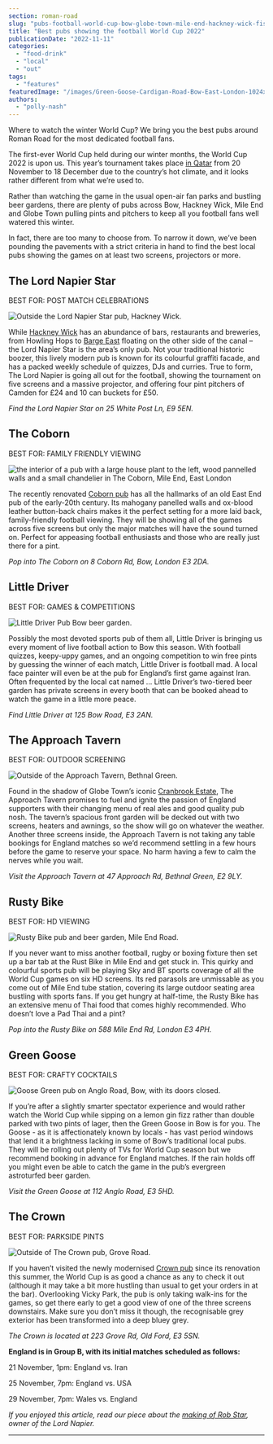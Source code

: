 ```yaml
---
section: roman-road
slug: "pubs-football-world-cup-bow-globe-town-mile-end-hackney-wick-fish-island"
title: "Best pubs showing the football World Cup 2022"
publicationDate: "2022-11-11"
categories: 
  - "food-drink"
  - "local"
  - "out"
tags: 
  - "features"
featuredImage: "/images/Green-Goose-Cardigan-Road-Bow-East-London-1024x703-1.jpg"
authors: 
  - "polly-nash"
---
```


Where to watch the winter World Cup? We bring you the best pubs around Roman Road for the most dedicated football fans.

The first-ever World Cup held during our winter months, the World Cup 2022 is upon us. This year’s tournament takes place [in Qatar](https://www.bbc.co.uk/sport/football/63554507) from 20 November to 18 December due to the country’s hot climate, and it looks rather different from what we’re used to.   

Rather than watching the game in the usual open-air fan parks and bustling beer gardens, there are plenty of pubs across Bow, Hackney Wick, Mile End and Globe Town pulling pints and pitchers to keep all you football fans well watered this winter. 

In fact, there are too many to choose from. To narrow it down, we’ve been pounding the pavements with a strict criteria in hand to find the best local pubs showing the games on at least two screens, projectors or more. 

## The Lord Napier Star

BEST FOR: POST MATCH CELEBRATIONS

![Outside the Lord Napier Star pub, Hackney Wick.](/images/Outside-lord-napier-edited-1024x683.jpg)

While [Hackney Wick](https://romanroadlondon.com/hackney-wick-bars-restaurants-raves/) has an abundance of bars, restaurants and breweries, from Howling Hops to [Barge East](https://romanroadlondon.com/barge-east-restaurant-hackney-wick/) floating on the other side of the canal – the Lord Napier Star is the area’s only pub. Not your traditional historic boozer, this lively modern pub is known for its colourful graffiti facade, and has a packed weekly schedule of quizzes, DJs and curries. True to form, The Lord Napier is going all out for the football, showing the tournament on five screens and a massive projector, and offering four pint pitchers of Camden for £24 and 10 can buckets for £50. 

_Find the Lord Napier Star on 25 White Post Ln, E9 5EN._

## The Coborn

BEST FOR: FAMILY FRIENDLY VIEWING

![the interior of a pub with a large house plant to the left, wood pannelled walls and a small chandelier in The Coborn, Mile End, East London](/images/inside-coborn-mile-end-refurbished-1024x683.jpg)

The recently renovated [Coborn pub](https://romanroadlondon.com/coborn-pub-mile-end-reopens/) has all the hallmarks of an old East End pub of the early-20th century. Its mahogany panelled walls and ox-blood leather button-back chairs makes it the perfect setting for a more laid back, family-friendly football viewing. They will be showing all of the games across five screens but only the major matches will have the sound turned on. Perfect for appeasing football enthusiasts and those who are really just there for a pint. 

_Pop into The Coborn on 8 Coborn Rd, Bow, London E3 2DA._

## Little Driver

BEST FOR: GAMES & COMPETITIONS

![Little Driver Pub Bow beer garden.](/images/little-driver-bow-1024x683.jpg)

Possibly the most devoted sports pub of them all, Little Driver is bringing us every moment of live football action to Bow this season. With football quizzes, keepy-uppy games, and an ongoing competition to win free pints by guessing the winner of each match, Little Driver is football mad. A local face painter will even be at the pub for England’s first game against Iran. Often frequented by the local cat named … Little Driver’s two-tiered beer garden has private screens in every booth that can be booked ahead to watch the game in a little more peace. 

_Find Little Driver at 125 Bow Road, E3 2AN._

## The Approach Tavern

BEST FOR: OUTDOOR SCREENING

![Outside of the Approach Tavern, Bethnal Green. ](/images/Approach-Tavern-straight-on-1024x683.jpg)

Found in the shadow of Globe Town’s iconic [Cranbrook Estate](https://romanroadlondon.com/cranbrook-estate-in-pictures/), The Approach Tavern promises to fuel and ignite the passion of England supporters with their changing menu of real ales and good quality pub nosh. The tavern’s spacious front garden will be decked out with two screens, heaters and awnings, so the show will go on whatever the weather. Another three screens inside, the Approach Tavern is not taking any table bookings for England matches so we’d recommend settling in a few hours before the game to reserve your space. No harm having a few to calm the nerves while you wait. 

_Visit the Approach Tavern at 47 Approach Rd, Bethnal Green, E2 9LY._

## Rusty Bike

BEST FOR: HD VIEWING

![Rusty Bike pub and beer garden, Mile End Road.](/images/rusty-bike-pub-mile-end-1024x683.jpg)

If you never want to miss another football, rugby or boxing fixture then set up a bar tab at the Rust Bike in Mile End and get stuck in. This quirky and colourful sports pub will be playing Sky and BT sports coverage of all the World Cup games on six HD screens. Its red parasols are unmissable as you come out of Mile End tube station, covering its large outdoor seating area bustling with sports fans. If you get hungry at half-time, the Rusty Bike has an extensive menu of Thai food that comes highly recommended. Who doesn’t love a Pad Thai and a pint? 

_Pop into the Rusty Bike on 588 Mile End Rd, London E3 4PH._ 

## Green Goose

BEST FOR: CRAFTY COCKTAILS

![Goose Green pub on Anglo Road, Bow, with its doors closed.](/images/Green-Goose-Bow-save-community-pubs-1024x683.jpg)

If you’re after a slightly smarter spectator experience and would rather watch the World Cup while sipping on a lemon gin fizz rather than double parked with two pints of lager, then the Green Goose in Bow is for you. The Goose - as it is affectionately known by locals - has vast period windows that lend it a brightness lacking in some of Bow’s traditional local pubs. They will be rolling out plenty of TVs for World Cup season but we recommend booking in advance for England matches. If the rain holds off you might even be able to catch the game in the pub’s evergreen astroturfed beer garden. 

_Visit the Green Goose at 112 Anglo Road, E3 5HD._

## The Crown

BEST FOR: PARKSIDE PINTS

![Outside of The Crown pub, Grove Road.](/images/CROWN-NEW-1024x683.jpg)

If you haven’t visited the newly modernised [Crown pub](https://romanroadlondon.com/crown-pub-reopens-refurbishment/) since its renovation this summer, the World Cup is as good a chance as any to check it out (although it may take a bit more hustling than usual to get your orders in at the bar). Overlooking Vicky Park, the pub is only taking walk-ins for the games, so get there early to get a good view of one of the three screens downstairs. Make sure you don’t miss it though, the recognisable grey exterior has been transformed into a deep bluey grey. 

_The Crown is located at 223 Grove Rd, Old Ford, E3 5SN._

**England is in Group B, with its initial matches scheduled as follows:** 

21 November, 1pm: England vs. Iran

25 November, 7pm: England vs. USA

29 November, 7pm: Wales vs. England

  
_If you enjoyed this article, read our piece about the_ [_making of Rob Star_](https://romanroadlondon.com/rob-star-lord-napier-interview/)_, owner of the Lord Napier._



* * *


